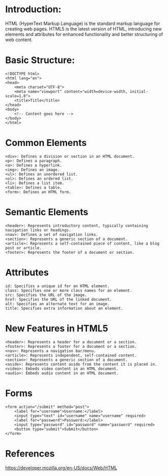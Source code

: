 # Introduction:

HTML (HyperText Markup Language) is the standard markup language for creating web pages. HTML5 is the latest version of HTML, introducing new elements and attributes for enhanced functionality and better structuring of web content.

# Basic Structure:
```
<!DOCTYPE html>
<html lang="en">
<head>
    <meta charset="UTF-8">
    <meta name="viewport" content="width=device-width, initial-scale=1.0">
    <title>Title</title>
</head>
<body>
    <!-- Content goes here -->
</body>
</html>
```

# Common Elements
```
<div>: Defines a division or section in an HTML document.
<p>: Defines a paragraph.
<a>: Defines a hyperlink.
<img>: Defines an image.
<ul>: Defines an unordered list.
<ol>: Defines an ordered list.
<li>: Defines a list item.
<table>: Defines a table.
<form>: Defines an HTML form.
```

# Semantic Elements
```
<header>: Represents introductory content, typically containing navigation links or headings.
<nav>: Defines a set of navigation links.
<section>: Represents a generic section of a document.
<article>: Represents a self-contained piece of content, like a blog post or article.
<footer>: Represents the footer of a document or section.
```

# Attributes
```
id: Specifies a unique id for an HTML element.
class: Specifies one or more class names for an element.
src: Specifies the URL of the image.
href: Specifies the URL of the linked document.
alt: Specifies an alternate text for an image.
title: Specifies extra information about an element.
```

# New Features in HTML5
```
<header>: Represents a header for a document or a section.
<footer>: Represents a footer for a document or a section.
<nav>: Represents a navigation bar/menu.
<article>: Represents independent, self-contained content.
<section>: Represents a generic section of a document.
<aside>: Represents content aside from the content it is placed in.
<video>: Embeds video content in an HTML document.
<audio>: Embeds audio content in an HTML document.
```

# Forms
```
<form action="/submit" method="post">
    <label for="username">Username:</label>
    <input type="text" id="username" name="username" required>
    <label for="password">Password:</label>
    <input type="password" id="password" name="password" required>
    <button type="submit">Submit</button>
</form>

```
    
# References

https://developer.mozilla.org/en-US/docs/Web/HTML





